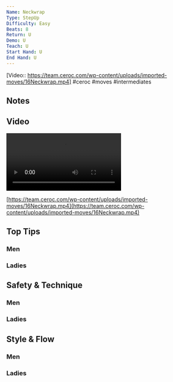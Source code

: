 ```yaml
---
Name: Neckwrap
Type: StepUp
Difficulty: Easy
Beats: 8
Return: U
Demo: U
Teach: U
Start Hand: U
End Hand: U
---
```


[Video:: https://team.ceroc.com/wp-content/uploads/imported-moves/16Neckwrap.mp4] 
#ceroc #moves #intermediates
## Notes

## Video
<video controls>
    <source src="https://team.ceroc.com/wp-content/uploads/imported-moves/16Neckwrap.mp4" type="video/mp4">
</video>

[https://team.ceroc.com/wp-content/uploads/imported-moves/16Neckwrap.mp4](https://team.ceroc.com/wp-content/uploads/imported-moves/16Neckwrap.mp4)

## Top Tips
### Men

### Ladies

## Safety & Technique
### Men

### Ladies

## Style & Flow
### Men

### Ladies


